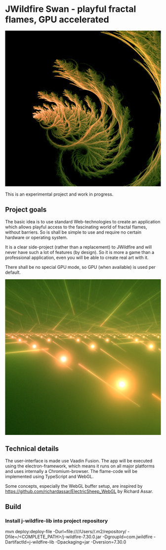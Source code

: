 # JWildfire Swan - playful fractal flames, GPU accelerated 

![Example](example2.jpg?raw=true)

This is an experimental project and work in progress.

## Project goals

The basic idea is to use standard Web-technologies to create an application which allows playful access to the fascinating world of fractal flames, without barriers.
So is shall be simple to use and require no certain hardware or operating system.

It is a clear side-project (rather than a replacement) to JWildfire and will never have such a lot of features (by design).
So it is more a game than a professional application, even you will be able to
create real art with it.

There shall be no special GPU mode, so GPU (when available) is used per default.

![Example](example1.jpg?raw=true)

## Technical details
The user-interface is made use Vaadin Fusion.
The app will be executed using the electron-framework, which means it runs on all major platforms and uses internally a Chromium-browser. 
The flame-code will be implemented using TypeScript and WebGL.

Some concepts, especially the WebGL buffer setup, are inspired by 
https://github.com/richardassar/ElectricSheep_WebGL by Richard Assar.


## Build

### Install j-wildfire-lib into project repository

mvn deploy:deploy-file -Durl=file:////Users/<USER>/.m2/repository/ -Dfile=/<COMPLETE_PATH>/j-wildfire-7.30.0.jar -DgroupId=com.jwildfire -DartifactId=j-wildfire-lib -Dpackaging=jar -Dversion=7.30.0